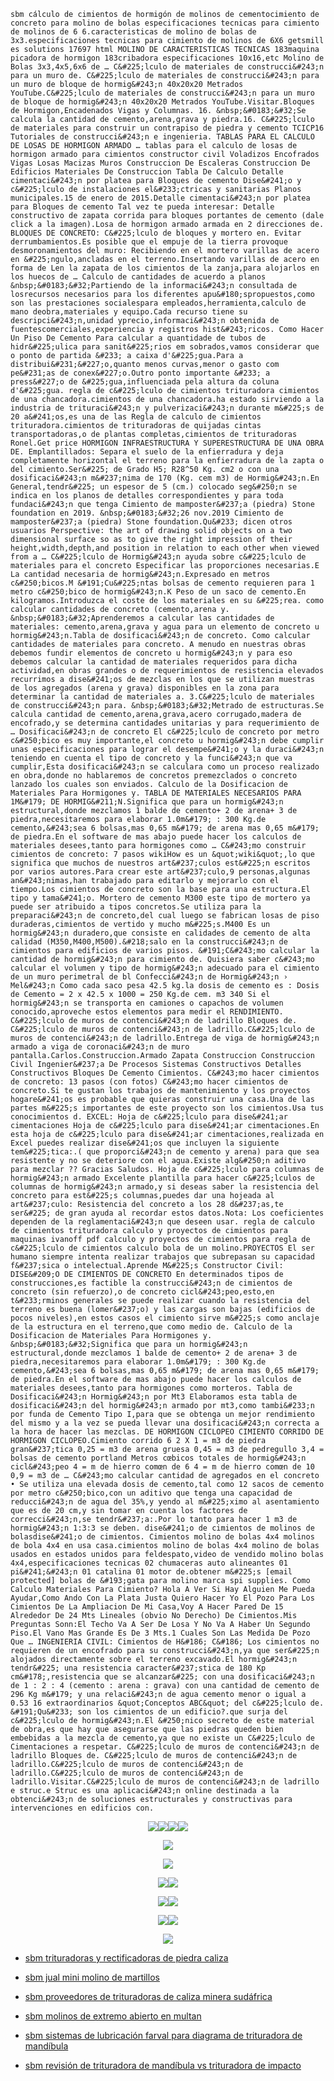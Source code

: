 
```
sbm cálculo de cimientos de hormigón de molinos de cementocimiento de concreto para molino de bolas especificaciones tecnicas para cimiento de molinos de 6 6.caracteristicas de molino de bolas de 3x3.especificaciones tecnicas para cimiento de molinos de 6X6 getsmill es solutions 17697 html MOLINO DE CARACTERISTICAS TECNICAS 183maquina picadora de hormigon 183cribadora especificaciones 10x16,etc Molino de Bolas 3x3,4x5,6x6 de … C&#225;lculo de materiales de construcci&#243;n para un muro de. C&#225;lculo de materiales de construcci&#243;n para un muro de bloque de hormig&#243;n 40x20x20 Metrados YouTube.C&#225;lculo de materiales de construcci&#243;n para un muro de bloque de hormig&#243;n 40x20x20 Metrados YouTube.Visitar.Bloques de Hormigon,Encadenados Vigas y Columnas. 16. &nbsp;&#0183;&#32;Se calcula la cantidad de cemento,arena,grava y piedra.16. C&#225;lculo de materiales para construir un contrapiso de piedra y cemento TCICP16 Tutoriales de construcci&#243;n e ingenieria. TABLAS PARA EL CALCULO DE LOSAS DE HORMIGON ARMADO … tablas para el calculo de losas de hormigon armado para cimientos constructor civil Voladizos Encofrados Vigas Losas Macizas Muros Construccion De Escaleras Construccion De Edificios Materiales De Construccion Tabla De Calculo Detalle cimentaci&#243;n por platea para Bloques de cemento Dise&#241;o y c&#225;lculo de instalaciones el&#233;ctricas y sanitarias Planos municipales.15 de enero de 2015.Detalle cimentaci&#243;n por platea para Bloques de cemento Tal vez te pueda interesar: Detalle constructivo de zapata corrida para bloques portantes de cemento (dale click a la imagen).Losa de hormigon armado armada en 2 direcciones de. BLOQUES DE CONCRETO: C&#225;lculo de bloques y mortero en. Evitar derrumbamientos.Es posible que el empuje de la tierra provoque desmoronamientos del muro: Recibiendo en el mortero varillas de acero en &#225;ngulo,ancladas en el terreno.Insertando varillas de acero en forma de Len la zapata de los cimientos de la zanja,para alojarlos en los huecos de … Calculo de cantidades de acuerdo a planos &nbsp;&#0183;&#32;Partiendo de la informaci&#243;n consultada de losrecursos necesarios para los diferentes apu&#180;spropuestos,como son las prestaciones socialespara empleados,herramienta,calculo de mano deobra,materiales y equipo.Cada recurso tiene su descripci&#243;n,unidad yprecio,informaci&#243;n obtenida de fuentescomerciales,experiencia y registros hist&#243;ricos. Como Hacer Un Piso De Cemento Para calcular a quantidade de tubos de hidr&#225;ulica para sanit&#225;rios em sobrados,vamos considerar que o ponto de partida &#233; a caixa d'&#225;gua.Para a distribui&#231;&#227;o,quanto menos curvas,menor o gasto com pe&#231;as de conex&#227;o.Outro ponto importante &#233; a press&#227;o de &#225;gua,influenciada pela altura da coluna d'&#225;gua. regla de c&#225;lculo de cimientos trituradora cimientos de una chancadora.cimientos de una chancadora.ha estado sirviendo a la industria de trituraci&#243;n y pulverizaci&#243;n durante m&#225;s de 20 a&#241;os,es una de las Regla de calculo de cimientos trituradora.cimientos de trituradoras de quijadas cintas transportadoras,o de plantas completas,cimientos de trituradoras Ronel.Get price HORMIGON INFRAESTRUCTURA Y SUPERESTRUCTURA DE UNA OBRA DE. Emplantillados: Separa el suelo de la enfierradura y deja completamente horizontal el terreno para la enfierradura de la zapta o del cimiento.Ser&#225; de Grado H5; R28^50 Kg. cm2 o con una dosificaci&#243;n m&#237;nima de 170 (Kg. cem m3) de Hormig&#243;n.En General,tendr&#225; un espesor de 5 (cm.) colocado seg&#250;n se indica en los planos de detalles correspondientes y para toda fundaci&#243;n que tenga Cimiento de mamposter&#237;a (piedra) Stone foundation en 2019. &nbsp;&#0183;&#32;26 nov.2019 Cimiento de mamposter&#237;a (piedra) Stone foundation.Qu&#233; dicen otros usuarios Perspective: the art of drawing solid objects on a two dimensional surface so as to give the right impression of their height,width,depth,and position in relation to each other when viewed from a … C&#225;lculo de Hormig&#243;n ayuda sobre c&#225;lculo de materiales para el concreto Especificar las proporciones necesarias.E La cantidad necesaria de hormig&#243;n.Expresado en metros c&#250;bicos.M &#191;Cu&#225;ntas bolsas de cemento requieren para 1 metro c&#250;bico de hormig&#243;n.K Peso de un saco de cemento.En kilogramos.Introduzca el coste de los materiales en su &#225;rea. como calcular cantidades de concreto (cemento,arena y. &nbsp;&#0183;&#32;Aprenderemos a calcular las cantidades de materiales: cemento,arena,grava y agua para un elemento de concreto u hormig&#243;n.Tabla de dosificaci&#243;n de concreto. Como calcular cantidades de materiales para concreto. A menudo en nuestras obras debemos fundir elementos de concreto u hormig&#243;n y para eso debemos calcular la cantidad de materiales requeridos para dicha actividad,en obras grandes o de requerimientos de resistencia elevados recurrimos a dise&#241;os de mezclas en los que se utilizan muestras de los agregados (arena y grava) disponibles en la zona para determinar la cantidad de materiales a. 3.C&#225;lculo de materiales de construcci&#243;n para. &nbsp;&#0183;&#32;Metrado de estructuras.Se calcula cantidad de cemento,arena,grava,acero corrugado,madera de encofrado,y se determina cantidades unitarias y para requerimiento de … Dosificaci&#243;n de concreto El c&#225;lculo de concreto por metro c&#250;bico es muy importante,el concreto u hormig&#243;n debe cumplir unas especificaciones para lograr el desempe&#241;o y la duraci&#243;n teniendo en cuenta el tipo de concreto y la funci&#243;n que va cumplir,Esta dosificaci&#243;n se calculara como un proceso realizado en obra,donde no hablaremos de concretos premezclados o concreto lanzado los cuales son enviados. Calculo de la Dosificacion de Materiales Para Hormigones y. TABLA DE MATERIALES NECESARIOS PARA 1M&#179; DE HORMIG&#211;N.Significa que para un hormig&#243;n estructural,donde mezclamos 1 balde de cemento+ 2 de arena+ 3 de piedra,necesitaremos para elaborar 1.0m&#179; : 300 Kg.de cemento,&#243;sea 6 bolsas,mas 0,65 m&#179; de arena mas 0,65 m&#179; de piedra.En el software de mas abajo puede hacer los calculos de materiales desees,tanto para hormigones como … C&#243;mo construir cimientos de concreto: 7 pasos wikiHow es un &quot;wiki&quot;,lo que significa que muchos de nuestros art&#237;culos est&#225;n escritos por varios autores.Para crear este art&#237;culo,9 personas,algunas an&#243;nimas,han trabajado para editarlo y mejorarlo con el tiempo.Los cimientos de concreto son la base para una estructura.El tipo y tama&#241;o. Mortero de cemento M300 este tipo de mortero ya puede ser atribuido a tipos concretos.Se utiliza para la preparaci&#243;n de concreto,del cual luego se fabrican losas de piso duraderas,cimientos de vertido y mucho m&#225;s.M400 Es un hormig&#243;n duradero,que consiste en calidades de cemento de alta calidad (M350,M400,M500).&#218;salo en la construcci&#243;n de cimientos para edificios de varios pisos. &#191;C&#243;mo calcular la cantidad de hormig&#243;n para cimiento de. Quisiera saber c&#243;mo calcular el volumen y tipo de hormig&#243;n adecuado para el cimiento de un muro perimetral de bl Confecci&#243;n de Hormig&#243;n › Mel&#243;n Como cada saco pesa 42.5 kg.la dosis de cemento es : Dosis de Cemento = 2 x 42.5 x 1000 = 250 Kg.de cem. m3 340 Si el hormig&#243;n se transporta en camiones o capachos de volumen conocido,aproveche estos elementos para medir el RENDIMIENTO. C&#225;lculo de muros de contenci&#243;n de ladrillo Bloques de. C&#225;lculo de muros de contenci&#243;n de ladrillo.C&#225;lculo de muros de contenci&#243;n de ladrillo.Entrega de viga de hormig&#243;n armado a viga de coronaci&#243;n de muro pantalla.Carlos.Construccion.Armado Zapata Construccion Construccion Civil Ingenier&#237;a De Procesos Sistemas Constructivos Detalles Constructivos Bloques De Cemento Cimientos. C&#243;mo hacer cimientos de concreto: 13 pasos (con fotos) C&#243;mo hacer cimientos de concreto.Si te gustan los trabajos de mantenimiento y los proyectos hogare&#241;os es probable que quieras construir una casa.Una de las partes m&#225;s importantes de este proyecto son los cimientos.Usa tus conocimientos d. EXCEL: Hoja de c&#225;lculo para dise&#241;ar cimentaciones Hoja de c&#225;lculo para dise&#241;ar cimentaciones.En esta hoja de c&#225;lculo para dise&#241;ar cimentaciones,realizada en Excel puedes realizar dise&#241;os que incluyen la siguiente tem&#225;tica:.( que proporci&#243;n de cemento y arena) para que sea resistente y no se deteriore con el agua.Existe alg&#250;n aditivo para mezclar ?? Gracias Saludos. Hoja de c&#225;lculo para columnas de hormig&#243;n armado Excelente plantilla para hacer c&#225;lculos de columnas de hormig&#243;n armado,y si deseas saber la resistencia del concreto para est&#225;s columnas,puedes dar una hojeada al art&#237;culo: Resistencia del concreto a los 28 d&#237;as,te ser&#225; de gran ayuda al recordar estos datos.Nota: Los coeficientes dependen de la reglamentaci&#243;n que deseen usar. regla de calculo de cimientos trituradora calculo y proyectos de cimientos para maquinas ivanoff pdf calculo y proyectos de cimientos para regla de c&#225;lculo de cimientos calculo bola de un molino.PROYECTOS El ser humano siempre intenta realizar trabajos que subrepasan su capacidad f&#237;sica o intelectual.Aprende M&#225;s Constructor Civil: DISE&#209;O DE CIMIENTOS DE CONCRETO En determinados tipos de construcciones,es factible la construcci&#243;n de cimientos de concreto (sin refuerzo),o de concreto cicl&#243;peo,esto,en t&#233;rminos generales se puede realizar cuando la resistencia del terreno es buena (lomer&#237;o) y las cargas son bajas (edificios de pocos niveles),en estos casos el cimiento sirve m&#225;s como anclaje de la estructura en el terreno,que como medio de. Calculo de la Dosificacion de Materiales Para Hormigones y. &nbsp;&#0183;&#32;Significa que para un hormig&#243;n estructural,donde mezclamos 1 balde de cemento+ 2 de arena+ 3 de piedra,necesitaremos para elaborar 1.0m&#179; : 300 Kg.de cemento,&#243;sea 6 bolsas,mas 0,65 m&#179; de arena mas 0,65 m&#179; de piedra.En el software de mas abajo puede hacer los calculos de materiales desees,tanto para hormigones como morteros. Tabla de Dosificaci&#243;n Hormig&#243;n por Mt3 Elaboramos esta tabla de dosificaci&#243;n del hormig&#243;n armado por mt3,como tambi&#233;n por funda de Cemento Tipo I,para que se obtenga un mejor rendimiento del mismo y a la vez se pueda llevar una dosificaci&#243;n correcta a la hora de hacer las mezclas. DE HORMIGON CICLOPEO CIMIENTO CORRIDO DE HORMIGON CICLOPEO.Cimiento corrido 6 2 X 1 = m3 de piedra gran&#237;tica 0,25 = m3 de arena gruesa 0,45 = m3 de pedregullo 3,4 = bolsas de cemento portland Metros cœbicos totales de hormig&#243;n cicl&#243;peo 4 = m de hierro comœn de 6 4 = m de hierro comœn de 10 0,9 = m3 de … C&#243;mo calcular cantidad de agregados en el concreto • Se utiliza una elevada dosis de cemento,tal como 12 sacos de cemento por metro c&#250;bico,con un aditivo que tenga una capacidad de reducci&#243;n de agua del 35%,y yendo al m&#225;ximo al asentamiento que es de 20 cm,y sin tomar en cuenta los factores de correcci&#243;n,se tendr&#237;a:.Por lo tanto para hacer 1 m3 de hormig&#243;n 1:3:3 se deben. dise&#241;o de cimientos de molinos de bolasdise&#241;o de cimientos. Cimientos molino de bolas 4x4 molinos de bola 4x4 en usa casa.cimientos molino de bolas 4x4 molino de bolas usados en estados unidos para feldespato,video de vendido molino bolas 4x4,especificaciones tecnicas 02 chumaceras auto alineantes 01 pi&#241;&#243;n 01 catalina 01 motor de.obtener m&#225;s [email protected] bolas de &#193;gata para molino marca spi supplies. Como Calculo Materiales Para Cimiento? Hola A Ver Si Hay Alguien Me Pueda Ayudar,Como Ando Con La Plata Justa Quiero Hacer Yo El Pozo Para Los Cimientos De La Ampliacion De Mi Casa,Voy A Hacer Pared De 15 Alrededor De 24 Mts Lineales (obvio No Derecho) De Cimientos.Mis Preguntas Sonn:El Techo Va A Ser De Losa Y No Va A Haber Un Segundo Piso.El Vano Mas Grande Es De 3 Mts.1 Cuales Son Las Medida De Pozo Que … INGENIERIA CIVIL: Cimientos de H&#186; C&#186; Los cimientos no requieren de un encofrado para su construcci&#243;n,ya que ser&#225;n alojados directamente sobre el terreno excavado.El hormig&#243;n tendr&#225; una resistencia caracter&#237;stica de 180 Kp cm&#178;,resistencia que se alcanzar&#225; con una dosificaci&#243;n de 1 : 2 : 4 (cemento : arena : grava) con una cantidad de cemento de 296 Kg m&#179; y una relaci&#243;n de agua cemento menor o igual a 0.53 16 extraordinarios &quot;Conceptos ABC&quot; del c&#225;lculo de. &#191;Qu&#233; son los cimientos de un edificio?.que surja del c&#225;lculo de hormig&#243;n.El &#250;nico secreto de este material de obra,es que hay que asegurarse que las piedras queden bien embebidas a la mezcla de cemento,ya que no existe un C&#225;lculo de Cimentaciones a respetar. C&#225;lculo de muros de contenci&#243;n de ladrillo Bloques de. C&#225;lculo de muros de contenci&#243;n de ladrillo.C&#225;lculo de muros de contenci&#243;n de ladrillo.C&#225;lculo de muros de contenci&#243;n de ladrillo.Visitar.C&#225;lculo de muros de contenci&#243;n de ladrillo e struc.e Struc es una aplicaci&#243;n online destinada a la obtenci&#243;n de soluciones estructurales y constructivas para intervenciones en edificios con. 
```

<div align="center">

<a href="https://es-mill.shibang-china.com/github&k=sbm+c%C3%A1lculo+de+cimientos+de+hormig%C3%B3n+de+molinos+de+cemento"><img src="https://static.shibang-china.com/es/mill/index.jpg"></a><a href="https://es-mill.shibang-china.com/materials.htmlgithub&k=sbm+c%C3%A1lculo+de+cimientos+de+hormig%C3%B3n+de+molinos+de+cemento"><img src="https://static.shibang-china.com/es/mill/materials.jpg"></a><a href="https://es-mill.shibang-china.com/about.htmlgithub&k=sbm+c%C3%A1lculo+de+cimientos+de+hormig%C3%B3n+de+molinos+de+cemento"><img src="https://static.shibang-china.com/es/mill/about.jpg"></a><a href="https://es-mill.shibang-china.com/contact.htmlgithub&k=sbm+c%C3%A1lculo+de+cimientos+de+hormig%C3%B3n+de+molinos+de+cemento"><img src="https://static.shibang-china.com/es/mill/contact.jpg"></a>

<a href="https://es-mill.shibang-china.com/github&k=sbm+c%C3%A1lculo+de+cimientos+de+hormig%C3%B3n+de+molinos+de+cemento"><img src="https://static.shibang-china.com/es/mill/banner.jpg"></a>

<a href="https://swt.shibang-china.com/github&k=sbm+c%C3%A1lculo+de+cimientos+de+hormig%C3%B3n+de+molinos+de+cemento"><img src="https://static.shibang-china.com/es/mill/chat.jpg"></a>

<a href="https://es-mill.shibang-china.com/products/vertical-roller-mill.htmlgithub&k=sbm+c%C3%A1lculo+de+cimientos+de+hormig%C3%B3n+de+molinos+de+cemento"><img src="https://static.shibang-china.com/es/mill/vertical.jpg"></a><a href="https://es-mill.shibang-china.com/products/raymond-mill.htmlgithub&k=sbm+c%C3%A1lculo+de+cimientos+de+hormig%C3%B3n+de+molinos+de+cemento"><img src="https://static.shibang-china.com/es/mill/raymond.jpg"></a>

<a href="https://es-mill.shibang-china.com/products/ultrafine-grinding-mill.htmlgithub&k=sbm+c%C3%A1lculo+de+cimientos+de+hormig%C3%B3n+de+molinos+de+cemento"><img src="https://static.shibang-china.com/es/mill/ultrafine.jpg"></a><a href="https://es-mill.shibang-china.com/products/trapezium-grinding-mill.htmlgithub&k=sbm+c%C3%A1lculo+de+cimientos+de+hormig%C3%B3n+de+molinos+de+cemento"><img src="https://static.shibang-china.com/es/mill/trapezium.jpg"></a>

<a href="https://es-mill.shibang-china.com/products/ball-mill.htmlgithub&k=sbm+c%C3%A1lculo+de+cimientos+de+hormig%C3%B3n+de+molinos+de+cemento"><img src="https://static.shibang-china.com/es/mill/ball.jpg"></a><a href="https://es-mill.shibang-china.com/products/hammer-mill.htmlgithub&k=sbm+c%C3%A1lculo+de+cimientos+de+hormig%C3%B3n+de+molinos+de+cemento"><img src="https://static.shibang-china.com/es/mill/hammer.jpg"></a>

<a href="https://swt.shibang-china.com/github&k=sbm+c%C3%A1lculo+de+cimientos+de+hormig%C3%B3n+de+molinos+de+cemento"><img src="https://static.shibang-china.com/es/mill/case.jpg"></a>

</div>


* [sbm trituradoras y rectificadoras de piedra caliza](sbm%20trituradoras%20y%20rectificadoras%20de%20piedra%20caliza.md)

* [sbm jual mini molino de martillos](sbm%20jual%20mini%20molino%20de%20martillos.md)

* [sbm proveedores de trituradoras de caliza minera sudáfrica](sbm%20proveedores%20de%20trituradoras%20de%20caliza%20minera%20sud%C3%A1frica.md)

* [sbm molinos de extremo abierto en multan](sbm%20molinos%20de%20extremo%20abierto%20en%20multan.md)

* [sbm sistemas de lubricación farval para diagrama de trituradora de mandíbula](sbm%20sistemas%20de%20lubricaci%C3%B3n%20farval%20para%20diagrama%20de%20trituradora%20de%20mand%C3%ADbula.md)

* [sbm revisión de trituradora de mandíbula vs trituradora de impacto](sbm%20revisi%C3%B3n%20de%20trituradora%20de%20mand%C3%ADbula%20vs%20trituradora%20de%20impacto.md)